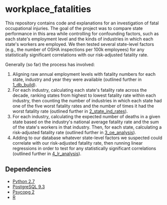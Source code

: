 workplace_fatalities
====================

This repository contains code and explanations for an investigation of fatal occupational injuries. The goal of the project was to compare state performance in this area while controlling for confounding factors, such as each state's employment level and the kinds of industries in which each state's workers are employed. We then tested several state-level factors (e.g., the number of OSHA inspections per 100k employees) for any statistically significant correlations with our risk-adjusted fatality rate.

Generally (so far) the process has involved:

1.	Aligning raw annual employment levels with fatality numbers for each state, industry and year they were available (outlined further in [1_db_build]()).
2.	For each industry, calculating each state's fatality rate across the decade, ranking states from highest to lowest fatality rate within each industry, then counting the number of industries in which each state had one of the five worst fatality rates and the number of times it had the worst fatality rate (outlined further in [2_state_ind_rates]()).
3.	For each industry, calculating the expected number of deaths in a given state based on the industry's national average fatality rate and the sum of the state's workers in that industry. Then, for each state, calculating a risk-adjusted fatality rate (outlined further in [3_oe_analysis]()).
4.	Adding to our database whatever state-level factors we suspected could correlate with our risk-adjusted fatality rate, then running linear regressions in order to test for any statistically significant correlations (outlined further in [4_lr_analysis]()).	

Dependencies
------------

*   [Python 2.7](https://www.python.org/) 
*   [PostgreSQL 9.3](http://www.postgresql.org/)
*   [Psycopg 2](http://initd.org/psycopg/)
*	[R](http://www.r-project.org/)

